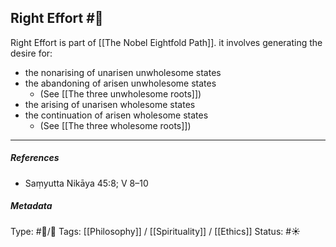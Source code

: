 ## Right Effort  #🧠 

Right Effort is part of [[The Nobel Eightfold Path]]. it involves generating the desire for:

- the nonarising of unarisen unwholesome states
- the abandoning of arisen unwholesome states
   - (See [[The three unwholesome roots]])
- the arising of unarisen wholesome states
- the continuation of arisen wholesome states
   - (See [[The three wholesome roots]])

___

##### References

- Saṃyutta Nikāya 45:8; V 8–10

##### Metadata
Type: #🔵/🔵 
Tags: [[Philosophy]] / [[Spirituality]] / [[Ethics]] 
Status: #☀️ 